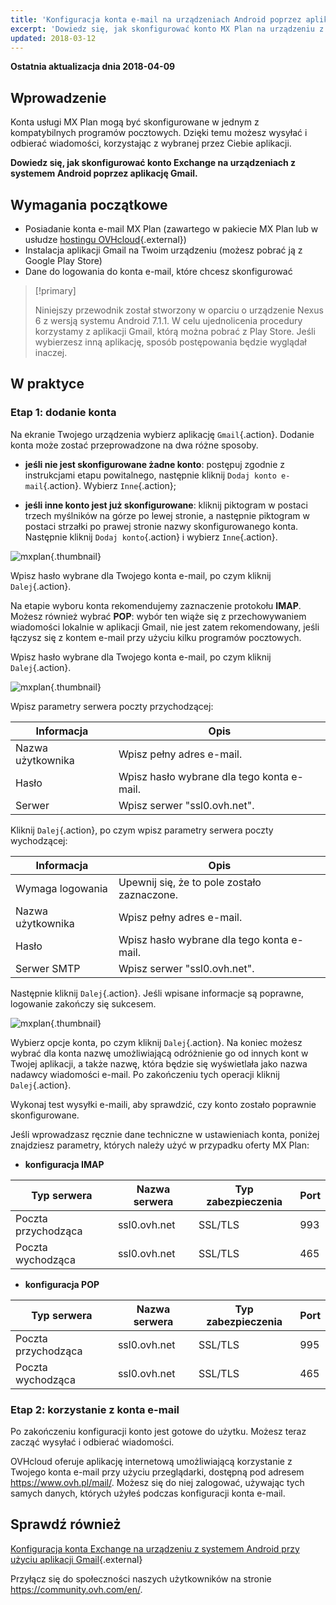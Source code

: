 ```yaml
---
title: 'Konfiguracja konta e-mail na urządzeniach Android poprzez aplikację Gmail'
excerpt: 'Dowiedz się, jak skonfigurować konto MX Plan na urządzeniu z systemem Android poprzez aplikację Gmail'
updated: 2018-03-12
---
```


**Ostatnia aktualizacja dnia 2018-04-09**

## Wprowadzenie

Konta usługi MX Plan mogą być skonfigurowane w jednym z kompatybilnych programów pocztowych. Dzięki temu możesz wysyłać i odbierać wiadomości, korzystając z wybranej przez Ciebie aplikacji.

**Dowiedz się, jak skonfigurować konto Exchange na urządzeniach z systemem Android poprzez aplikację Gmail.**

## Wymagania początkowe

- Posiadanie konta e-mail MX Plan (zawartego w pakiecie MX Plan lub w usłudze [hostingu OVHcloud](https://www.ovhcloud.com/pl/web-hosting/){.external})
- Instalacja aplikacji Gmail na Twoim urządzeniu (możesz pobrać ją z Google Play Store)
- Dane do logowania do konta e-mail, które chcesz skonfigurować

> [!primary]
>
> Niniejszy przewodnik został stworzony w oparciu o urządzenie Nexus 6 z wersją systemu Android 7.1.1. W celu ujednolicenia procedury korzystamy z aplikacji Gmail, którą można pobrać z Play Store. Jeśli wybierzesz inną aplikację, sposób postępowania będzie wyglądał inaczej.
>

## W praktyce

### Etap 1: dodanie konta

Na ekranie Twojego urządzenia wybierz aplikację `Gmail`{.action}. Dodanie konta może zostać przeprowadzone na dwa różne sposoby.

- **jeśli nie jest skonfigurowane żadne konto**: postępuj zgodnie z instrukcjami etapu powitalnego, następnie kliknij `Dodaj konto e-mail`{.action}. Wybierz `Inne`{.action}; 

- **jeśli inne konto jest już skonfigurowane**: kliknij piktogram w postaci trzech myślników na górze po lewej stronie, a następnie piktogram w postaci strzałki po prawej stronie nazwy skonfigurowanego konta. Następnie kliknij `Dodaj konto`{.action} i wybierz `Inne`{.action}. 

![mxplan](images/configuration-gmail-application-android-step1.png){.thumbnail}

Wpisz hasło wybrane dla Twojego konta e-mail, po czym kliknij `Dalej`{.action}.

Na etapie wyboru konta rekomendujemy zaznaczenie protokołu **IMAP**. Możesz również wybrać **POP**: wybór ten wiąże się z przechowywaniem wiadomości lokalnie w aplikacji Gmail, nie jest zatem rekomendowany, jeśli łączysz się z kontem e-mail przy użyciu kilku programów pocztowych.

Wpisz hasło wybrane dla Twojego konta e-mail, po czym kliknij `Dalej`{.action}.

![mxplan](images/configuration-gmail-application-android-step2.png){.thumbnail}

Wpisz parametry serwera poczty przychodzącej:

|Informacja|Opis| 
|---|---| 
|Nazwa użytkownika|Wpisz pełny adres e-mail.|
|Hasło|Wpisz hasło wybrane dla tego konta e-mail.|
|Serwer|Wpisz serwer "ssl0.ovh.net".|

Kliknij `Dalej`{.action}, po czym wpisz parametry serwera poczty wychodzącej:

|Informacja|Opis| 
|---|---| 
|Wymaga logowania|Upewnij się, że to pole zostało zaznaczone.|
|Nazwa użytkownika|Wpisz pełny adres e-mail.|
|Hasło|Wpisz hasło wybrane dla tego konta e-mail.|
|Serwer SMTP|Wpisz serwer "ssl0.ovh.net".|

Następnie kliknij `Dalej`{.action}. Jeśli wpisane informacje są poprawne, logowanie zakończy się sukcesem.

![mxplan](images/configuration-gmail-application-android-step3.png){.thumbnail}

Wybierz opcje konta, po czym kliknij `Dalej`{.action}. Na koniec możesz wybrać dla konta nazwę umożliwiającą odróżnienie go od innych kont w Twojej aplikacji, a także nazwę, która będzie się wyświetlała jako nazwa nadawcy wiadomości e-mail. Po zakończeniu tych operacji kliknij `Dalej`{.action}.

Wykonaj test wysyłki e-maili, aby sprawdzić, czy konto zostało poprawnie skonfigurowane.

Jeśli wprowadzasz ręcznie dane techniczne w ustawieniach konta, poniżej znajdziesz parametry, których należy użyć w przypadku oferty MX Plan:

- **konfiguracja IMAP**

|Typ serwera|Nazwa serwera|Typ zabezpieczenia|Port|
|---|---|---|---|
|Poczta przychodząca|ssl0.ovh.net|SSL/TLS|993|
|Poczta wychodząca|ssl0.ovh.net|SSL/TLS|465|

- **konfiguracja POP**

|Typ serwera|Nazwa serwera|Typ zabezpieczenia|Port|
|---|---|---|---|
|Poczta przychodząca|ssl0.ovh.net|SSL/TLS|995|
|Poczta wychodząca|ssl0.ovh.net|SSL/TLS|465|

### Etap 2: korzystanie z konta e-mail

Po zakończeniu konfiguracji konto jest gotowe do użytku. Możesz teraz zacząć wysyłać i odbierać wiadomości.

OVHcloud oferuje aplikację internetową umożliwiającą korzystanie z Twojego konta e-mail przy użyciu przeglądarki, dostępną pod adresem <https://www.ovh.pl/mail/>. Możesz się do niej zalogować, używając tych samych danych, których użyłeś podczas konfiguracji konta e-mail.

## Sprawdź również

[Konfiguracja konta Exchange na urządzeniu z systemem Android przy użyciu aplikacji Gmail](/pages/web/microsoft-collaborative-solutions/how_to_configure_android){.external}

Przyłącz się do społeczności naszych użytkowników na stronie <https://community.ovh.com/en/>.